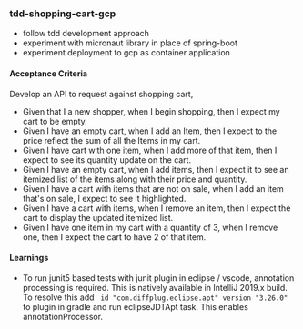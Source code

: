 ### tdd-shopping-cart-gcp

 - follow tdd development approach
 - experiment with micronaut library in place of spring-boot
 - experiment deployment to gcp as container application

#### Acceptance Criteria 

Develop an API to request against shopping cart, 

- Given that I a new shopper, when I begin shopping, then I expect my cart to be empty.
- Given I have an empty cart, when I add an Item, then I expect to the price reflect the sum of all the Items in my cart.
- Given I have cart with one item, when I add more of that item, then I expect to see its quantity update on the cart.
- Given I have an empty cart, when I add items, then I expect it to see an itemized list of the items along with their price and quantity.
- Given I have a cart with items that are not on sale, when I add an item that's on sale, I expect to see it highlighted.
- Given I have a cart with items, when I remove an item, then I expect the cart to display the updated itemized list.
- Given I have one item in my cart with a quantity of 3, when I remove one, then I expect the cart to have 2 of that item.


#### Learnings 

- To run junit5 based tests with junit plugin in eclipse / vscode, annotation processing is required. This is natively available in IntelliJ 2019.x build. To resolve this add ` id "com.diffplug.eclipse.apt" version "3.26.0"` to plugin in gradle and run eclipseJDTApt task. This enables annotationProcessor.